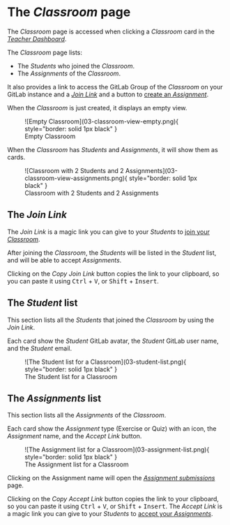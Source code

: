 # The _Classroom_ page

The _Classroom_ page is accessed when clicking a _Classroom_ card in the [_Teacher Dashboard_](./01-teacher-dashboard.md).

The _Classroom_ page lists:

* The _Students_ who joined the _Classroom_.
* The _Assignments_ of the _Classroom_.

It also provides a link to access the GitLab Group of the _Classroom_ on your GitLab instance and a [_Join Link_](../student/02-joining-classroom.md)
and a button to [create an _Assignment_](./04-creating-assignment.md).

When the _Classroom_ is just created, it displays an empty view.

<figure markdown>
  ![Empty Classroom](03-classroom-view-empty.png){ style="border: solid 1px black" }
  <figcaption>Empty Classroom</figcaption>
</figure>

When the _Classroom_ has _Students_ and _Assignments_, it will show them as cards.

<figure markdown>
  ![Classroom with 2 Students and 2 Assignments](03-classroom-view-assignments.png){ style="border: solid 1px black" }
  <figcaption>Classroom with 2 Students and 2 Assignments</figcaption>
</figure>

## The _Join Link_

The _Join Link_ is a magic link you can give to your _Students_ to [join your _Classroom_](../student/02-joining-classroom.md).

After joining the _Classroom_, the _Students_ will be listed in the _Student_ list, and will be able to accept _Assignments_.

Clicking on the _Copy Join Link_ button copies the link to your clipboard, so you can paste it using <kbd>Ctrl</kbd> + <kbd>V</kbd>, or <kbd>Shift</kbd> + <kbd>Insert</kbd>.

## The _Student_ list

This section lists all the _Students_ that joined the _Classroom_ by using the _Join Link_.

Each card show the _Student_ GitLab avatar, the _Student_ GitLab user name, and the _Student_ email. 

<figure markdown>
  ![The Student list for a Classroom](03-student-list.png){ style="border: solid 1px black" }
  <figcaption>The Student list for a Classroom</figcaption>
</figure>

## The _Assignments_ list

This section lists all the _Assignments_ of the _Classroom_.

Each card show the _Assignment_ type (Exercise or Quiz) with an icon, the _Assignment_ name, and the _Accept Link_ button.

<figure markdown>
  ![The Assignment list for a Classroom](03-assignment-list.png){ style="border: solid 1px black" }
  <figcaption>The Assignment list for a Classroom</figcaption>
</figure>

Clicking on the Assignment name will open the [_Assignment submissions_](./05-view-assignment-results.md) page.

Clicking on the _Copy Accept Link_ button copies the link to your clipboard, so you can paste it using <kbd>Ctrl</kbd> + <kbd>V</kbd>, or <kbd>Shift</kbd> + <kbd>Insert</kbd>.
The _Accept Link_ is a magic link you can give to your _Students_ to [accept your _Assignments_](../student/03-accepting-assignment.md).
